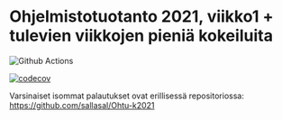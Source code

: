 # Ohjelmistotuotanto 2021, viikko1 + tulevien viikkojen pieniä kokeiluita

![Github Actions](https://github.com/sallasal/ohtu-2021-viikko1/workflows/Java%20CI%20with%20Gradle/badge.svg)

[![codecov](https://codecov.io/gh/sallasal/ohtu-2021-viikko1/branch/main/graph/badge.svg?token=UDJHKQNTKP)](https://codecov.io/gh/sallasal/ohtu-2021-viikko1)

Varsinaiset isommat palautukset ovat erillisessä repositoriossa: https://github.com/sallasal/Ohtu-k2021
